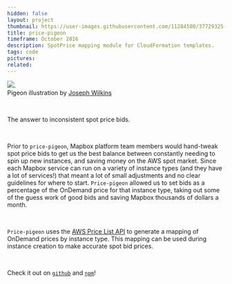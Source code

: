 ```yaml
---
hidden: false
layout: project
thumbnail: https://user-images.githubusercontent.com/11284580/37729325-1277d90e-2d13-11e8-8bc6-afcdc5cac242.jpg
title: price-pigeon
timeframe: October 2016
description: SpotPrice mapping module for CloudFormation templates.
tags: code
pictures:
related:
---
```


![](https://user-images.githubusercontent.com/11284580/37729325-1277d90e-2d13-11e8-8bc6-afcdc5cac242.jpg).  
<span class='txt-em'>Pigeon illustration by [Joseph Wilkins](https://brightonillustrators.co.uk/portfolios/Joseph_Wilkins)</span>  

<br>

The answer to inconsistent spot price bids.  

<br>

Prior to `price-pigeon`, Mapbox platform team members would hand-tweak spot price bids to get us the best balance between constantly needing to spin up new instances, and saving money on the AWS spot market. Since each Mapbox service can run on a variety of instance types (and they have a lot of services!) that meant a lot of small adjustments and no clear guidelines for where to start. `Price-pigeon` allowed us to set bids as a percentage of the OnDemand price for that instance type, taking out some of the guess work of good bids and saving Mapbox thousands of dollars a month.  

<br>

`Price-pigeon` uses the [AWS Price List API](https://aws.amazon.com/blogs/aws/new-aws-price-list-api/) to generate a mapping of OnDemand prices by instance type. This mapping can be used during instance creation to make accurate spot bid prices.  

<br>

Check it out on [`github`](https://github.com/mapbox/price-pigeon) and [`npm`](https://www.npmjs.com/package/@mapbox/price-pigeon)!  
